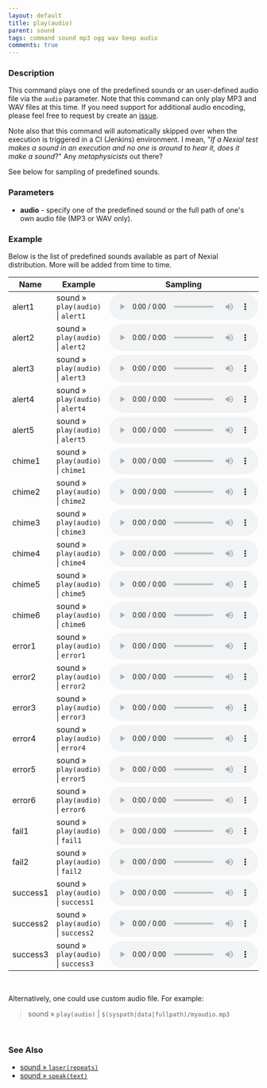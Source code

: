 ```yaml
---
layout: default
title: play(audio)
parent: sound
tags: command sound mp3 ogg wav beep audio
comments: true
---
```



### Description
This command plays one of the predefined sounds or an user-defined audio file via the `audio` parameter.
Note that this command can only play MP3 and WAV files at this time. If you need support for additional audio encoding, 
please feel free to request by create an 
<a href="https://github.com/nexiality/nexial-core/issues/new" class="external-link" target="nexial_external">issue</a>.

Note also that this command will automatically skipped over when the execution is triggered in a CI (Jenkins) 
environment. I mean, "_If a Nexial test makes a sound in an execution and no one is around to hear it, does it make 
a sound_?" Any _metaphysicists_ out there?

See below for sampling of predefined sounds.


### Parameters
- **audio** - specify one of the predefined sound or the full path of one's own audio file (MP3 or WAV only).


### Example
Below is the list of predefined sounds available as part of Nexial distribution. More will be added from time to time.

| Name     | Example                                     | Sampling                                                    |
|----------|---------------------------------------------|-------------------------------------------------------------|
| alert1   | sound &raquo; `play(audio)` &#124; `alert1`   | <audio controls preload="true"><source src="alert1.mp3" type="audio/mp3">Your browser does not support the audio element.</audio> |
| alert2   | sound &raquo; `play(audio)` &#124; `alert2`   | <audio controls preload="true"><source src="alert2.mp3" type="audio/mp3">Your browser does not support the audio element.</audio> |
| alert3   | sound &raquo; `play(audio)` &#124; `alert3`   | <audio controls preload="true"><source src="alert3.mp3" type="audio/mp3">Your browser does not support the audio element.</audio> |
| alert4   | sound &raquo; `play(audio)` &#124; `alert4`   | <audio controls preload="true"><source src="alert4.mp3" type="audio/mp3">Your browser does not support the audio element.</audio> |
| alert5   | sound &raquo; `play(audio)` &#124; `alert5`   | <audio controls preload="true"><source src="alert5.mp3" type="audio/mp3">Your browser does not support the audio element.</audio> |
| chime1   | sound &raquo; `play(audio)` &#124; `chime1`   | <audio controls preload="true"><source src="chime1.mp3" type="audio/mp3">Your browser does not support the audio element.</audio> |
| chime2   | sound &raquo; `play(audio)` &#124; `chime2`   | <audio controls preload="true"><source src="chime2.wav" type="audio/mp3">Your browser does not support the audio element.</audio> |
| chime3   | sound &raquo; `play(audio)` &#124; `chime3`   | <audio controls preload="true"><source src="chime3.wav" type="audio/mp3">Your browser does not support the audio element.</audio> |
| chime4   | sound &raquo; `play(audio)` &#124; `chime4`   | <audio controls preload="true"><source src="chime4.wav" type="audio/mp3">Your browser does not support the audio element.</audio> |
| chime5   | sound &raquo; `play(audio)` &#124; `chime5`   | <audio controls preload="true"><source src="chime5.mp3" type="audio/mp3">Your browser does not support the audio element.</audio> |
| chime6   | sound &raquo; `play(audio)` &#124; `chime6`   | <audio controls preload="true"><source src="chime6.wav" type="audio/mp3">Your browser does not support the audio element.</audio> |
| error1   | sound &raquo; `play(audio)` &#124; `error1`   | <audio controls preload="true"><source src="error1.wav" type="audio/mp3">Your browser does not support the audio element.</audio> |
| error2   | sound &raquo; `play(audio)` &#124; `error2`   | <audio controls preload="true"><source src="error2.wav" type="audio/mp3">Your browser does not support the audio element.</audio> |
| error3   | sound &raquo; `play(audio)` &#124; `error3`   | <audio controls preload="true"><source src="error3.wav" type="audio/mp3">Your browser does not support the audio element.</audio> |
| error4   | sound &raquo; `play(audio)` &#124; `error4`   | <audio controls preload="true"><source src="error4.wav" type="audio/mp3">Your browser does not support the audio element.</audio> |
| error5   | sound &raquo; `play(audio)` &#124; `error5`   | <audio controls preload="true"><source src="error5.wav" type="audio/mp3">Your browser does not support the audio element.</audio> |
| error6   | sound &raquo; `play(audio)` &#124; `error6`   | <audio controls preload="true"><source src="error6.wav" type="audio/mp3">Your browser does not support the audio element.</audio> |
| fail1    | sound &raquo; `play(audio)` &#124; `fail1`    | <audio controls preload="true"><source src="fail1.mp3" type="audio/mp3">Your browser does not support the audio element.</audio> |
| fail2    | sound &raquo; `play(audio)` &#124; `fail2`    | <audio controls preload="true"><source src="fail2.wav" type="audio/mp3">Your browser does not support the audio element.</audio> |
| success1 | sound &raquo; `play(audio)` &#124; `success1` | <audio controls preload="true"><source src="success1.wav" type="audio/mp3">Your browser does not support the audio element.</audio> |
| success2 | sound &raquo; `play(audio)` &#124; `success2` | <audio controls preload="true"><source src="success2.mp3" type="audio/mp3">Your browser does not support the audio element.</audio> |
| success3 | sound &raquo; `play(audio)` &#124; `success3` | <audio controls preload="true"><source src="success3.wav" type="audio/mp3">Your browser does not support the audio element.</audio> |

<br/>

Alternatively, one could use custom audio file. For example:<br/>
> sound &raquo; `play(audio)` &#124; `$(syspath|data|fullpath)/myaudio.mp3`

<br/>

### See Also
- [sound &raquo; `laser(repeats)`](laser(repeats))
- [sound &raquo; `speak(text)`](speak(text))


